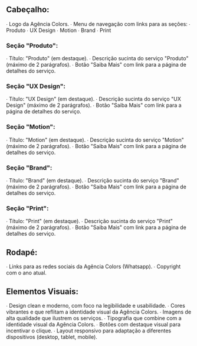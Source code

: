 ## Cabeçalho: 
∙ Logo da Agência Colors. 
∙ Menu de navegação com links para as seções: 
∙ Produto 
∙ UX Design 
∙ Motion 
∙ Brand 
∙ Print 

### Seção "Produto": 
∙ Título: "Produto" (em destaque). 
∙ Descrição sucinta do serviço "Produto" (máximo de 2 parágrafos). 
∙ Botão "Saiba Mais" com link para a página de detalhes do serviço. 

### Seção "UX Design": 
∙ Título: "UX Design" (em destaque). 
∙ Descrição sucinta do serviço "UX Design" (máximo de 2 parágrafos). 
∙ Botão "Saiba Mais" com link para a página de detalhes do serviço. 

### Seção "Motion": 
∙ Título: "Motion" (em destaque). 
∙ Descrição sucinta do serviço "Motion" (máximo de 2 parágrafos). 
∙ Botão "Saiba Mais" com link para a página de detalhes do serviço. 

### Seção "Brand": 
∙ Título: "Brand" (em destaque). 
∙ Descrição sucinta do serviço "Brand" (máximo de 2 parágrafos). 
∙ Botão "Saiba Mais" com link para a página de detalhes do serviço. 

### Seção "Print": 
∙ Título: "Print" (em destaque). 
∙ Descrição sucinta do serviço "Print" (máximo de 2 parágrafos). 
∙ Botão "Saiba Mais" com link para a página de detalhes do serviço. 

## Rodapé: 
∙ Links para as redes sociais da Agência Colors (Whatsapp). 
∙ Copyright com o ano atual.

## Elementos Visuais: 
∙ Design clean e moderno, com foco na legibilidade e usabilidade. 
∙ Cores vibrantes e que reflitam a identidade visual da Agência Colors. 
∙ Imagens de alta qualidade que ilustrem os serviços. 
∙ Tipografia que combine com a identidade visual da Agência Colors. 
∙ Botões com destaque visual para incentivar o clique. 
∙ Layout responsivo para adaptação a diferentes dispositivos (desktop, tablet, mobile).